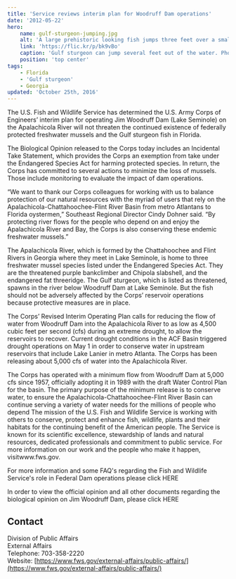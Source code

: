 ```yaml
---
title: 'Service reviews interim plan for Woodruff Dam operations'
date: '2012-05-22'
hero:
    name: gulf-sturgeon-jumping.jpg
    alt: 'A large prehistoric looking fish jumps three feet over a small river.'
    link: 'https://flic.kr/p/bk9vBo'
    caption: 'Gulf sturgeon can jump several feet out of the water. Photo by Tim Donovan, FWC.'
    position: 'top center'
tags:
    - Florida
    - 'Gulf sturgeon'
    - Georgia
updated: 'October 25th, 2016'
---
```


The U.S. Fish and Wildlife Service has determined the U.S. Army Corps of Engineers’ interim plan for operating Jim Woodruff Dam (Lake Seminole) on the Apalachicola River will not threaten the continued existence of federally protected freshwater mussels and the Gulf sturgeon fish in Florida.

The Biological Opinion released to the Corps today includes an Incidental Take Statement, which provides the Corps an exemption from take under the Endangered Species Act for harming protected species. In return, the Corps has committed to several actions to minimize the loss of mussels. Those include monitoring to evaluate the impact of dam operations.

“We want to thank our Corps colleagues for working with us to balance protection of our natural resources with the myriad of users that rely on the Apalachicola-Chattahoochee-Flint River Basin from metro Atlantans to Florida oystermen,” Southeast Regional Director Cindy Dohner said. “By protecting river flows for the people who depend on and enjoy the Apalachicola River and Bay, the Corps is also conserving these endemic freshwater mussels.”

The Apalachicola River, which is formed by the Chattahoochee and Flint Rivers in Georgia where they meet in Lake Seminole, is home to three freshwater mussel species listed under the Endangered Species Act. They are the threatened purple bankclimber and Chipola slabshell, and the endangered fat threeridge. The Gulf sturgeon, which is listed as threatened, spawns in the river below Woodruff Dam at Lake Seminole. But the fish should not be adversely affected by the Corps’ reservoir operations because protective measures are in place.

The Corps’ Revised Interim Operating Plan calls for reducing the flow of water from Woodruff Dam into the Apalachicola River to as low as 4,500 cubic feet per second (cfs) during an extreme drought, to allow the reservoirs to recover. Current drought conditions in the ACF Basin triggered drought operations on May 1 in order to conserve water in upstream reservoirs that include Lake Lanier in metro Atlanta. The Corps has been releasing about 5,000 cfs of water into the Apalachicola River.

The Corps has operated with a minimum flow from Woodruff Dam at 5,000 cfs since 1957, officially adopting it in 1989 with the draft Water Control Plan for the basin. The primary purpose of the minimum release is to conserve water, to ensure the Apalachicola-Chattahoochee-Flint River Basin can continue serving a variety of water needs for the millions of people who depend The mission of the U.S. Fish and Wildlife Service is working with others to conserve, protect and enhance fish, wildlife, plants and their habitats for the continuing benefit of the American people. The Service is known for its scientific excellence, stewardship of lands and natural resources, dedicated professionals and commitment to public service. For more information on our work and the people who make it happen, visitwww.fws.gov.

For more information and some FAQ's regarding the Fish and Wildlife Service's role in Federal Dam operations please click HERE

In order to view the official opinion and all other documents regarding the biological opinion on Jim Woodruff Dam, please click HERE

## Contact

Division of Public Affairs  
External Affairs  
Telephone: 703-358-2220  
Website: [https://www.fws.gov/external-affairs/public-affairs/](https://www.fws.gov/external-affairs/public-affairs/)
